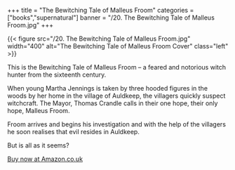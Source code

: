 +++
title = "The Bewitching Tale of Malleus Froom"
categories = ["books","supernatural"]
banner = "/20. The Bewitching Tale of Malleus Froom.jpg"
+++

{{< figure src="/20. The Bewitching Tale of Malleus Froom.jpg" width="400" alt="The Bewitching Tale of Malleus Froom Cover" class="left" >}}

This is the Bewitching Tale of Malleus Froom – a feared and notorious witch hunter from the sixteenth century.

When young Martha Jennings is taken by three hooded figures in the woods by her home in the village of Auldkeep, the villagers quickly suspect witchcraft. The Mayor, Thomas Crandle calls in their one hope, their only hope, Malleus Froom.

Froom arrives and begins his investigation and with the help of the villagers he soon realises that evil resides in Auldkeep.

But is all as it seems?
  
  
[Buy now at Amazon.co.uk](https://www.amazon.co.uk/Bewitching-Tale-Malleus-Froom/dp/B0C8RG584P)